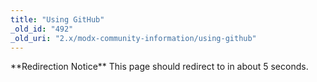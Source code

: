 ```yaml
---
title: "Using GitHub"
_old_id: "492"
_old_uri: "2.x/modx-community-information/using-github"
---
```


<div class="note">**Redirection Notice**  
This page should redirect to <http://rtfm.modx.com/display/community/Using+Git+and+GitHub> in about 5 seconds.</div>